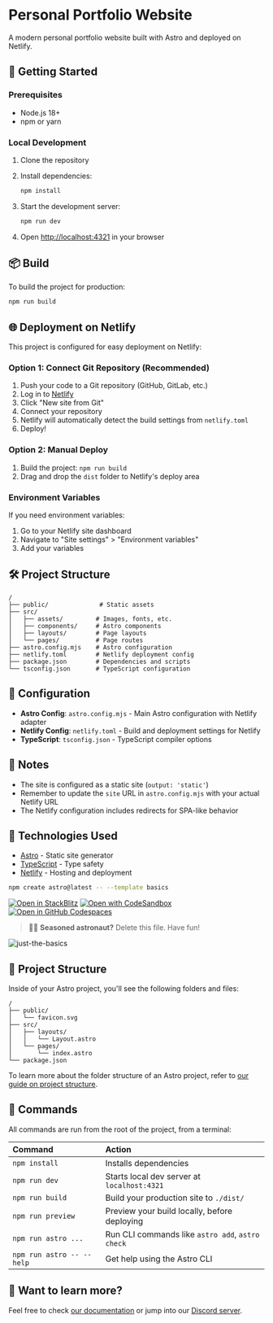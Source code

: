 # Personal Portfolio Website

A modern personal portfolio website built with Astro and deployed on Netlify.

## 🚀 Getting Started

### Prerequisites
- Node.js 18+ 
- npm or yarn

### Local Development

1. Clone the repository
2. Install dependencies:
   ```bash
   npm install
   ```

3. Start the development server:
   ```bash
   npm run dev
   ```

4. Open [http://localhost:4321](http://localhost:4321) in your browser

## 📦 Build

To build the project for production:

```bash
npm run build
```

## 🌐 Deployment on Netlify

This project is configured for easy deployment on Netlify:

### Option 1: Connect Git Repository (Recommended)
1. Push your code to a Git repository (GitHub, GitLab, etc.)
2. Log in to [Netlify](https://netlify.com)
3. Click "New site from Git"
4. Connect your repository
5. Netlify will automatically detect the build settings from `netlify.toml`
6. Deploy!

### Option 2: Manual Deploy
1. Build the project: `npm run build`
2. Drag and drop the `dist` folder to Netlify's deploy area

### Environment Variables
If you need environment variables:
1. Go to your Netlify site dashboard
2. Navigate to "Site settings" > "Environment variables"
3. Add your variables

## 🛠️ Project Structure

```
/
├── public/              # Static assets
├── src/
│   ├── assets/         # Images, fonts, etc.
│   ├── components/     # Astro components
│   ├── layouts/        # Page layouts
│   └── pages/          # Page routes
├── astro.config.mjs    # Astro configuration
├── netlify.toml        # Netlify deployment config
├── package.json        # Dependencies and scripts
└── tsconfig.json       # TypeScript configuration
```

## 🔧 Configuration

- **Astro Config**: `astro.config.mjs` - Main Astro configuration with Netlify adapter
- **Netlify Config**: `netlify.toml` - Build and deployment settings for Netlify
- **TypeScript**: `tsconfig.json` - TypeScript compiler options

## 📝 Notes

- The site is configured as a static site (`output: 'static'`)
- Remember to update the `site` URL in `astro.config.mjs` with your actual Netlify URL
- The Netlify configuration includes redirects for SPA-like behavior

## 🚀 Technologies Used

- [Astro](https://astro.build/) - Static site generator
- [TypeScript](https://www.typescriptlang.org/) - Type safety
- [Netlify](https://netlify.com/) - Hosting and deployment

```sh
npm create astro@latest -- --template basics
```

[![Open in StackBlitz](https://developer.stackblitz.com/img/open_in_stackblitz.svg)](https://stackblitz.com/github/withastro/astro/tree/latest/examples/basics)
[![Open with CodeSandbox](https://assets.codesandbox.io/github/button-edit-lime.svg)](https://codesandbox.io/p/sandbox/github/withastro/astro/tree/latest/examples/basics)
[![Open in GitHub Codespaces](https://github.com/codespaces/badge.svg)](https://codespaces.new/withastro/astro?devcontainer_path=.devcontainer/basics/devcontainer.json)

> 🧑‍🚀 **Seasoned astronaut?** Delete this file. Have fun!

![just-the-basics](https://github.com/withastro/astro/assets/2244813/a0a5533c-a856-4198-8470-2d67b1d7c554)

## 🚀 Project Structure

Inside of your Astro project, you'll see the following folders and files:

```text
/
├── public/
│   └── favicon.svg
├── src/
│   ├── layouts/
│   │   └── Layout.astro
│   └── pages/
│       └── index.astro
└── package.json
```

To learn more about the folder structure of an Astro project, refer to [our guide on project structure](https://docs.astro.build/en/basics/project-structure/).

## 🧞 Commands

All commands are run from the root of the project, from a terminal:

| Command                   | Action                                           |
| :------------------------ | :----------------------------------------------- |
| `npm install`             | Installs dependencies                            |
| `npm run dev`             | Starts local dev server at `localhost:4321`      |
| `npm run build`           | Build your production site to `./dist/`          |
| `npm run preview`         | Preview your build locally, before deploying     |
| `npm run astro ...`       | Run CLI commands like `astro add`, `astro check` |
| `npm run astro -- --help` | Get help using the Astro CLI                     |

## 👀 Want to learn more?

Feel free to check [our documentation](https://docs.astro.build) or jump into our [Discord server](https://astro.build/chat).
